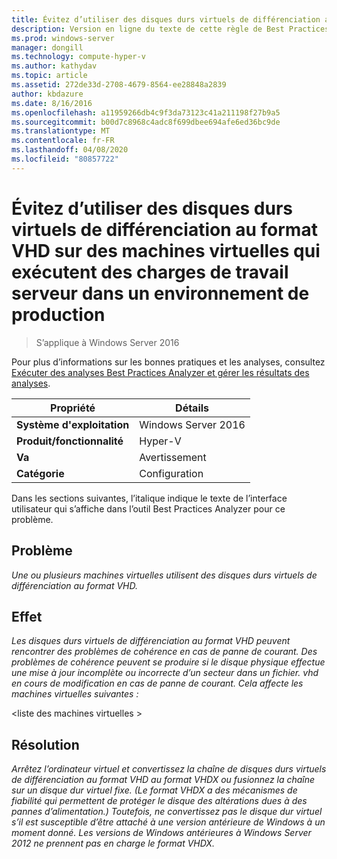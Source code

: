 ```yaml
---
title: Évitez d’utiliser des disques durs virtuels de différenciation au format VHD sur des machines virtuelles qui exécutent des charges de travail serveur dans un environnement de production
description: Version en ligne du texte de cette règle de Best Practices Analyzer.
ms.prod: windows-server
manager: dongill
ms.technology: compute-hyper-v
ms.author: kathydav
ms.topic: article
ms.assetid: 272de33d-2708-4679-8564-ee28848a2839
author: kbdazure
ms.date: 8/16/2016
ms.openlocfilehash: a11959266db4c9f3da73123c41a211198f27b9a5
ms.sourcegitcommit: b00d7c8968c4adc8f699dbee694afe6ed36bc9de
ms.translationtype: MT
ms.contentlocale: fr-FR
ms.lasthandoff: 04/08/2020
ms.locfileid: "80857722"
---
```

# <a name="avoid-using-vhd-format-differencing-virtual-hard-disks-on-virtual-machines-that-run-server-workloads-in-a-production-environment"></a>Évitez d’utiliser des disques durs virtuels de différenciation au format VHD sur des machines virtuelles qui exécutent des charges de travail serveur dans un environnement de production

>S’applique à Windows Server 2016

Pour plus d’informations sur les bonnes pratiques et les analyses, consultez [Exécuter des analyses Best Practices Analyzer et gérer les résultats des analyses](https://go.microsoft.com/fwlink/p/?LinkID=223177).  
  
|Propriété|Détails|  
|-|-|  
|**Système d'exploitation**|Windows Server 2016|  
|**Produit/fonctionnalité**|Hyper-V|  
|**Va**|Avertissement|  
|**Catégorie**|Configuration|  
  
Dans les sections suivantes, l’italique indique le texte de l’interface utilisateur qui s’affiche dans l’outil Best Practices Analyzer pour ce problème.  
  
## <a name="issue"></a>**Problème**  
*Une ou plusieurs machines virtuelles utilisent des disques durs virtuels de différenciation au format VHD.*  
  
## <a name="impact"></a>**Effet**  
*Les disques durs virtuels de différenciation au format VHD peuvent rencontrer des problèmes de cohérence en cas de panne de courant. Des problèmes de cohérence peuvent se produire si le disque physique effectue une mise à jour incomplète ou incorrecte d’un secteur dans un fichier. vhd en cours de modification en cas de panne de courant. Cela affecte les machines virtuelles suivantes :*  
  
\<liste des machines virtuelles >  
  
## <a name="resolution"></a>**Résolution**  
*Arrêtez l’ordinateur virtuel et convertissez la chaîne de disques durs virtuels de différenciation au format VHD au format VHDX ou fusionnez la chaîne sur un disque dur virtuel fixe. (Le format VHDX a des mécanismes de fiabilité qui permettent de protéger le disque des altérations dues à des pannes d’alimentation.) Toutefois, ne convertissez pas le disque dur virtuel s’il est susceptible d’être attaché à une version antérieure de Windows à un moment donné. Les versions de Windows antérieures à Windows Server 2012 ne prennent pas en charge le format VHDX.*  
  


